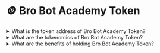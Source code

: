 # 🪙 Bro Bot Academy Token



<details>

<summary>What is the token address of Bro Bot Academy Token?</summary>

The BRO token is deployed on the Ethereum network at : [https://etherscan.io/address/0x70726f28ec6f462cac1fc7c60cc25281c72630f9](https://etherscan.io/address/0x70726f28ec6f462cac1fc7c60cc25281c72630f9)\
\
<mark style="color:yellow;">**0x70726f28ec6f462CaC1Fc7c60Cc25281c72630f9**</mark>

</details>

<details>

<summary>What are the tokenomics of Bro Bot Academy Token?</summary>

Total supply: 1 million BRO tokens. \

Team allocation: 100,000 tokens 5% locked for 8 years with a linear vesting period over 3 years, revenue share enabled. This aligns team incentives with the long-term success and revenue generation of the project.
5% locked for 2 years, followed by a linear vesting period over 3 years, without revenue share, ensuring team commitment while balancing financial incentives.\

Presale Fair Launch allocation: 233500 tokens distributed through a fair launch.\

Liquidity pool (LP) allocation: 17000 tokens.Secured in liquidity pools and locked for 2 years to ensure stable market conditions

Treasury (Locked): 649500 token - Primarily allocated for BRO Bonus emissions with a 2-year linear vesting period. Tokens are unlocked every 3 months, with the unnecessary portion being re-locked, demonstrating a prudent and sustainable approach to token emissions and project financing.


45% of bot transaction fees are allocated to the revenue dashboard.\
2% of the sell tax is directed to the revenue share pool. \
2% of the sell tax is allocated to the team and development. \
2% of the buy tax goes to the liquidity pool injection.

For revenue sharing eligibility, users must hold a minimum of 50 BRO tokens. \
The eligibility criteria may be subject to change in the future.

A max of total 250 tokens limit can be sold for every 7-hour period. Failure to do so will have recent reward being forfeited.

</details>

<details>

<summary>What are the benefits of holding Bro Bot Academy Token?</summary>

Holding 50 or more Bro Tokens grants you access to several benefits:

1. Eligibility for revenue sharing.
2. Access to our Telegram holders' channel, where you can engage in discussions about alpha strategies, suggest new features, and utilize a dedicated support channel.

</details>
